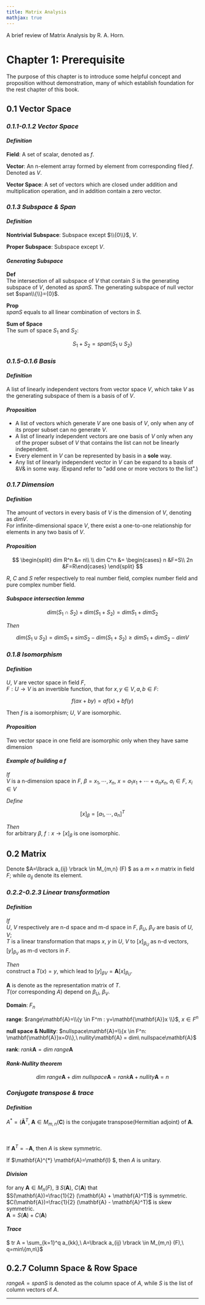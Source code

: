 ```yaml
---
title: Matrix Analysis
mathjax: true
---
```


A brief review of Matrix Analysis by R. A. Horn.

<!--more-->

# Chapter 1: Prerequisite
The purpose of this chapter is to introduce some helpful concept and proposition without demonstration, many of which establish foundation for the rest chapter of this book.  

## 0.1 Vector Space

### _0.1.1-0.1.2 Vector Space_

#### _Definition_

**Field**: A set of scalar, denoted as $f$.    

**Vector**: An n-element array formed by element from corresponding filed $f$. Denoted as $V$.  

**Vector Space**: A set of vectors which are closed under addition and multiplication operation, and in addition contain a zero vector.  

### _0.1.3 Subspace & Span_  

#### _Definition_

**Nontrivial Subspace**: Subspace except $\\{0\\}$, $V$.  

**Proper Subspace**: Subspace except $V$.  
   
#### _Generating Subspace_

**Def**  
The intersection of all subspace of $V$ that contain $S$ is the generating subspace of $V$, denoted as $spanS$. The generating subspace of null vector set $span\\{\\}={0}$.  

**Prop**  
$spanS$ equals to all linear combination of vectors in $S$.  

**Sum of Space**  
The sum of space $S_1$ and $S_2$:  

$$ S_1 + S_2 = span\{S_1\cup S_2\} $$  

### _0.1.5-0.1.6 Basis_

#### _Definition_

A list of linearly independent vectors from vector space $V$, which take $V$ as the generating subspace of them is a basis of of $V$.  

#### _Proposition_ 

* A list of vectors which generate $V$ are one basis of $V$, only when any of its proper subset can no generate $V$.  
* A list of linearly independent vectors are one basis of $V$ only when any of the proper subset of $V$ that contains the list can not be linearly independent.  
* Every element in $V$ can be represented by basis in a **sole** way.  
* Any list of linearly independent vector in $V$ can be expand to a basis of &V& in some way. (Expand refer to "add one or more vectors to the list".)  

### _0.1.7 Dimension_

#### _Definition_

The amount of vectors in every basis of $V$ is the dimension of $V$, denoting as $dim V$.  
For infinite-dimensional space $V$, there exist a  one-to-one relationship for elements in any two basis of $V$. 

#### _Proposition_

$$
\begin{split}
dim R^n &= n\\
\\
dim C^n &= \begin{cases} n &F=S\\
2n &F=R\end{cases}
\end{split}
$$

$R$, $C$ and $S$ refer respectively to real number field, complex number field and pure complex number field.  

#### _Subspace intersection lemma_

$$
dim(S_1 \cap S_2) + dim(S_1 + S_2) = dimS_1 + dimS_2
\nonumber
$$

$Then$  

$$
dim(S_1 \cup S_2) = dimS_1 + simS_2 - dim(S_1 + S_2) \geq dimS_1 + dim S_2 - dimV
$$

### _0.1.8 Isomorphism_

#### _Definition_

$U$, $V$ are vector space in field $F$,  
$F: U \to V$ is an invertible function, that for $x, y \in V, a,b \in F:$

$$
f(ax+by) = af(x) + bf(y)
$$ 
 
Then $f$ is a isomorphism; $U$, $V$ are isomorphic.

#### _Proposition_ 

Two vector space in one field are isomorphic only when they have same dimension

#### _Example of building a $f$_

$If$  
$V$ is a n-dimension space in $F$, $\beta={x_1,\cdots ,x_n}$, $x=a_1 x_1+ \cdots +a_n x_n$, $a_i \in F$, $x_i \in V$  

$Define$  

$$\lbrack x\rbrack _\beta = \lbrack a_1, \cdots , a_n \rbrack ^T$$  

$Then$   
for arbitrary $\beta$, $f:x \to \lbrack x \rbrack _\beta$ is one isomorphic.

## 0.2 Matrix

Denote $A=\lbrack a_{ij} \rbrack \in M_{m,n} (F) $ as a $m \times n$ matrix in field $F$; while $a_{ij}$ denote its element.  

### _0.2.2-0.2.3 Linear transformation_ 

#### _Definition_

$If$  
$U$, $V$ respectively are n-d space and m-d space in $F$, $\beta _U$, $\beta _V$ are basis of $U$, $V$;  
$T$ is a linear transformation that maps $x$, $y$ in $U$, $V$ to $\lbrack x \rbrack _{\beta _U}$ as n-d vectors, $\lbrack y \rbrack _{\beta _V}$ as m-d vectors in $F$.  

$Then$  
construct a $T(x)=y$, which lead to $\lbrack y \rbrack _{\beta V}=\mathbf{A} \lbrack x \rbrack _{\beta _U}$.

$\mathbf{A}$ is denote as the representation matrix of $T$.  
$T$(or corresponding $A$) depend on $\beta _U$, $\beta _V$.  


**Domain**: $F_n$  

**range**: $range\mathbf{A}=\\{y \in F^m : y=\mathbf{\mathbf{A}}x \\}$, $x \in F^n$  

**null space & Nullity**: $nullspace\mathbf{A}=\\{x \in F^n: \mathbf{\mathbf{A}}x=0\\},\ nullity\mathbf{A} = dim\ nullspace\mathbf{A}$  

**rank**: $rank\mathbf{A} = dim\ range \mathbf{A}$

#### _Rank-Nullity theorem_
$$
dim\ range\mathbf{A} + dim\ nullspace\mathbf{A} = rank\mathbf{A} + nullity\mathbf{A} =n
$$

### _Conjugate transpose & trace_

#### _Definition_ 

$A^{*} = (\mathbf{\bar{A}}^T,\ \mathbf{A} \in M_{m,n}(\mathbf{C})$ is the conjugate transpose(Hermitian adjoint) of $\mathbf{A}$.  

<br/>

If $\mathbf{A}^T=-\mathbf{A}$, then $A$ is skew symmetric.  

If $\mathbf{A}^{*} \mathbf{A}=\mathbf{I} $, then $A$ is unitary.  

#### _Division_

for any $\mathbf{A} \in M_n (F)$, ${\exists}\ S(\mathbf{A}),\ C(\mathbf{A})$ that  
$S(\mathbf{A})=\frac{1}{2} (\mathbf{A} + \mathbf{A}^T)$ is symmetric.  
$C(\mathbf{A})=\frac{1}{2} (\mathbf{A} - \mathbf{A}^T)$ is skew symmetric.  
$\mathbf{A} = S(\mathbf{A}) + C(\mathbf{A})$

#### _Trace_ 

$ tr A = \sum_{k=1}^q a_{kk},\ A=\lbrack a_{ij} \rbrack \in M_{m,n} (F),\ q=min\\{m,n\\}$  

## 0.2.7 Column Space & Row Space

$rangeA=spanS$ is denoted as the column space of $A$, while $S$ is the list of column vectors of $A$.  


---